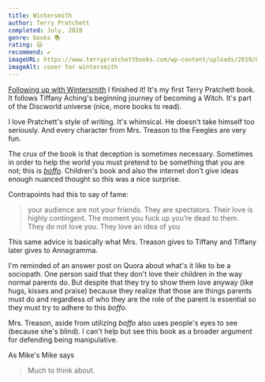 ```yaml
---
title: Wintersmith
author: Terry Pratchett
completed: July, 2020
genre: books 📚
rating: 😃
recommend: ✔️
imageURL: https://www.terrypratchettbooks.com/wp-content/uploads/2019/04/wintersmith-pb-us.jpg
imageAlt: cover for wintersmith
---
```


[Following up with Wintersmith](https://smolnotes.netlify.app/about/) I finished it! It's my first Terry Pratchett book. It follows Tiffany Aching's beginning journey of becoming a Witch. It's part of the Discworld universe (nice, more books to read).

I love Pratchett's style of writing. It's whimsical. He doesn't take himself too seriously. And every character from Mrs. Treason to the Feegles are very fun.

The crux of the book is that deception is sometimes necessary. Sometimes in order to help the world you must pretend to be something that you are not; this is [*boffo*](http://wiki.lspace.org/mediawiki/Boffo_(Concept)). Children's book and also the internet don't give ideas enough nuanced thought so this was a nice surprise. 

Contrapoints had this to say of fame:

> your audience are not your friends. They are spectators. Their love is highly contingent. The moment you fuck up you’re dead to them. They do not love you. They love an idea of you

This same advice is basically what Mrs. Treason gives to Tiffany and Tiffany later gives to Annagramma. 

I'm reminded of an answer post on Quora about what's it like to be a sociopath. One person said that they don't love their children in the way normal parents do. But despite that they try to show them love anyway (like hugs, kisses and praise) because they realize that those are things parents must do and regardless of who they are the role of the parent is essential so they must try to adhere to this *boffo*. 

Mrs. Treason, aside from utilizing *boffo* also uses people's eyes to see (because she's blind). I can't help but see this book as a broader argument for defending being manipulative. 

As Mike's Mike says

> Much to think about.







